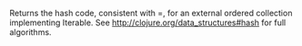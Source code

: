 Returns the hash code, consistent with =, for an external ordered
   collection implementing Iterable.
   See http://clojure.org/data_structures#hash for full algorithms.